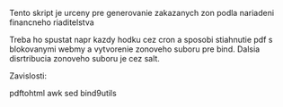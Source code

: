 Tento skript je urceny pre generovanie zakazanych zon podla nariadeni financneho riaditelstva

Treba ho spustat napr kazdy hodku cez cron a sposobi stiahnutie pdf s blokovanymi webmy a vytvorenie zonoveho suboru pre bind. 
Dalsia disrtribucia zonoveho suboru je cez salt.


Zavislosti:

pdftohtml
awk
sed
bind9utils
